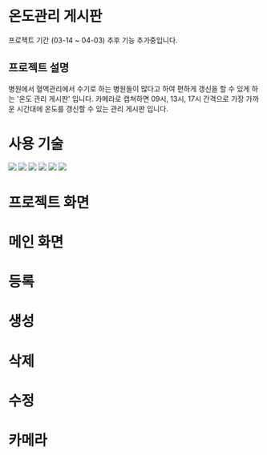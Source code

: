 # 온도관리 게시판

프로젝트 기간
(03-14 ~ 04-03)
추후 기능 추가중입니다.

<h2>프로젝트 설명</h2>
병원에서 혈액관리에서 수기로 하는 병원들이 많다고 하여
편하게 갱신을 할 수 있게 하는 '온도 관리 게시판' 입니다.
카메라로 캡쳐하면 09시, 13시, 17시 간격으로 가장 가까운 시간대에
온도를 갱신할 수 있는 관리 게시판 입니다.

# 사용 기술
<img src="https://img.shields.io/badge/java-007396?style=for-the-badge&logo=java&logoColor=white">
<img src="https://img.shields.io/badge/Spring%20Boot-6DB33F?style=flat-square&logo=Spring%20Boot&logoColor=black"/>
<img src="https://img.shields.io/badge/vue.js-4FC08D?style=for-the-badge&logo=vue.js&logoColor=white">
<img src="https://img.shields.io/badge/javascript-F7DF1E?style=for-the-badge&logo=javascript&logoColor=black">
<img src="https://img.shields.io/badge/css-1572B6?style=for-the-badge&logo=css3&logoColor=white">
<img src="https://img.shields.io/badge/mysql-4479A1?style=for-the-badge&logo=mysql&logoColor=white">


# 프로젝트 화면

# 메인 화면

# 등록

# 생성

# 삭제

# 수정

# 카메라
